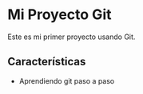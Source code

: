 # Mi Proyecto Git
Este es mi primer proyecto usando Git.

## Características
- Aprendiendo git paso a paso